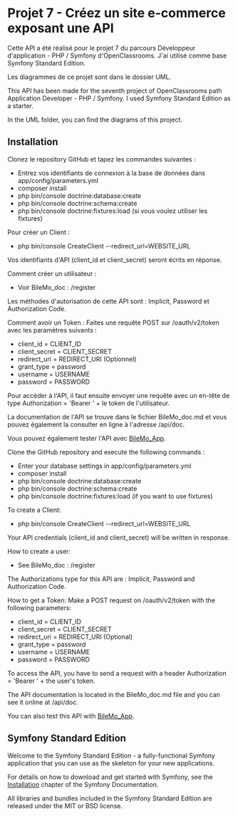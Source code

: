 # Projet 7 - Créez un site e-commerce exposant une API

Cette API a été réalisé pour le projet 7 du parcours Développeur d'application - PHP / Symfony d'OpenClassrooms.
J'ai utilisé comme base Symfony Standard Edition.

Les diagrammes de ce projet sont dans le dossier UML.

This API has been made for the seventh project of OpenClassrooms path Application Developer - PHP / Symfony.
I used Symfony Standard Edition as a starter.

In the UML folder, you can find the diagrams of this project.

## Installation

Clonez le repository GitHub et tapez les commandes suivantes :
- Entrez vos identifiants de connexion à la base de données dans app/config/parameters.yml
- composer install
- php bin/console doctrine:database:create
- php bin/console doctrine:schema:create
- php bin/console doctrine:fixtures:load (si vous voulez utiliser les fixtures)

Pour créer un Client :
- php bin/console CreateClient --redirect_url=WEBSITE_URL

Vos identifiants d'API (client_id et client_secret) seront écrits en réponse.

Comment créer un utilisateur :
- Voir BileMo_doc : /register

Les méthodes d'autorisation de cette API sont : Implicit, Password et Authorization Code.

Comment avoir un Token :
Faites une requête POST sur /oauth/v2/token avec les paramètres suivants :
- client_id = CLIENT_ID
- client_secret = CLIENT_SECRET
- redirect_uri = REDIRECT_URI (Optionnel)
- grant_type = password
- username = USERNAME
- password = PASSWORD

Pour accèder à l'API, il faut ensuite envoyer une requête avec un en-tête de type Authorization = 'Bearer ' + le token de l'utilisateur.

La documentation de l'API se trouve dans le fichier BileMo_doc.md et vous pouvez également la consulter en ligne à l'adresse /api/doc.

Vous pouvez également tester l'API avec [BileMo_App](https://github.com/Maxxxiimus92/p7_bilemo_app).

Clone the GitHub repository and execute the following commands :
- Enter your database settings in app/config/parameters.yml
- composer install
- php bin/console doctrine:database:create
- php bin/console doctrine:schema:create
- php bin/console doctrine:fixtures:load (if you want to use fixtures)

To create a Client:
- php bin/console CreateClient --redirect_url=WEBSITE_URL

Your API credentials (client_id and client_secret) will be written in response.

How to create a user:
- See BileMo_doc : /register

The Authorizations type for this API are : Implicit, Password and Authorization Code.

How to get a Token:
Make a POST request on /oauth/v2/token with the following parameters:
- client_id = CLIENT_ID
- client_secret = CLIENT_SECRET
- redirect_uri = REDIRECT_URI (Optional)
- grant_type = password
- username = USERNAME
- password = PASSWORD

To access the API, you have to send a request with a header Authorization = 'Bearer ' + the user's token.

The API documentation is located in the BileMo_doc.md file and you can see it online at /api/doc.

You can also test this API with [BileMo_App](https://github.com/Maxxxiimus92/p7_bilemo_app).

## Symfony Standard Edition

Welcome to the Symfony Standard Edition - a fully-functional Symfony
application that you can use as the skeleton for your new applications.

For details on how to download and get started with Symfony, see the
[Installation](https://symfony.com/doc/3.3/setup.html) chapter of the Symfony Documentation.

All libraries and bundles included in the Symfony Standard Edition are
released under the MIT or BSD license.
